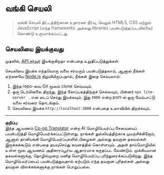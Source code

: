 <!--
CO_OP_TRANSLATOR_METADATA:
{
  "original_hash": "461aa4fc74c6b1789c3a13b5d82c0cd9",
  "translation_date": "2025-10-11T12:03:16+00:00",
  "source_file": "7-bank-project/solution/README.md",
  "language_code": "ta"
}
-->
# வங்கி செயலி

> வங்கி செயலி திட்டத்திற்கான உதாரண தீர்வு, வெறும் HTML5, CSS மற்றும் JavaScript (எந்த frameworks அல்லது libraries பயன்படுத்தப்படவில்லை) கொண்டு உருவாக்கப்பட்டது.

## செயலியை இயக்குவது

முதலில், [API சர்வர்](../api/README.md) இயங்குகிறதா என்பதை உறுதிப்படுத்துங்கள்.

செயலியை இயக்க எந்தவொரு வலை சர்வரும் பயன்படுத்தலாம், ஆனால் நீங்கள் ஏற்கனவே [Node.js](https://nodejs.org) நிறுவியிருப்பதால், நீங்கள் இதை செய்யலாம்:

1. இந்த repo-வை Git மூலம் clone செய்யவும்.
2. ஒரு டெர்மினலை திறந்து, இந்த கோப்பகத்திற்குச் செல்லவும், பின்னர் `npx lite-server .` என டைப் செய்து இயக்கவும். இது `3000` என்ற port-ல் ஒரு மேம்பாட்டு வலை சர்வரை தொடங்கும்.
3. செயலியை இயக்க `http://localhost:3000` என்பதை உலாவியில் திறக்கவும்.

---

**குறிப்பு**:  
இந்த ஆவணம் [Co-op Translator](https://github.com/Azure/co-op-translator) என்ற AI மொழிபெயர்ப்பு சேவையைப் பயன்படுத்தி மொழிபெயர்க்கப்பட்டுள்ளது. நாங்கள் துல்லியத்திற்காக முயற்சிக்கிறோம், ஆனால் தானியங்கி மொழிபெயர்ப்புகளில் பிழைகள் அல்லது தவறான தகவல்கள் இருக்கக்கூடும் என்பதை தயவுசெய்து கவனத்தில் கொள்ளவும். அதன் தாய்மொழியில் உள்ள மூல ஆவணம் அதிகாரப்பூர்வ ஆதாரமாக கருதப்பட வேண்டும். முக்கியமான தகவல்களுக்கு, தொழில்முறை மனித மொழிபெயர்ப்பு பரிந்துரைக்கப்படுகிறது. இந்த மொழிபெயர்ப்பைப் பயன்படுத்துவதால் ஏற்படும் எந்த தவறான புரிதல்கள் அல்லது தவறான விளக்கங்களுக்கு நாங்கள் பொறுப்பல்ல.